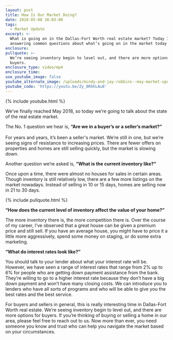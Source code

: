 ```yaml
---
layout: post
title: How Is Our Market Doing?
date: 2018-05-08 16:03:00
tags:
  - Market Update
excerpt: >-
  What is going on in the Dallas-Fort Worth real estate market? Today I’ll be
  answering common questions about what’s going on in the market today
enclosure:
pullquote: >-
  We’re seeing inventory begin to level out, and there are more options for
  buyers.
enclosure_type: video/mp4
enclosure_time:
use_youtube_image: false
youtube_alternate_image: /uploads/mindy-and-jay-robbins--may-market-update-youtube.jpg
youtube_code: 'https://youtu.be/Zy_0RhhLAu8'
---
```


{% include youtube.html %}

We’ve finally reached May 2018, so today we’re going to talk about the state of the real estate market.

The No. 1 question we hear is, **“Are we in a buyer’s or a seller’s market?”**<br><br>For years and years, it’s been a seller's market. We’re still in one, but we’re seeing signs of resistance to increasing prices. There are fewer offers on properties and homes are still selling quickly, but the market is slowing down.

Another question we’re asked is, **“What is the current inventory like?”**

Once upon a time, there were almost no houses for sales in certain areas. Though inventory is still relatively low, there are a few more listings on the market nowadays. Instead of selling in 10 or 15 days, homes are selling now in 21 to 30 days.

{% include pullquote.html %}

**“How does the current level of inventory affect the value of your home?”**

The more inventory there is, the more competition there is. Over the course of my career, I’ve observed that a great house can be given a premium price and still sell. If you have an average house, you might have to price it a little more aggressively, spend some money on staging, or do some extra marketing.

**“What do interest rates look like?”**

You should talk to your lender about what your interest rate will be. However, we have seen a range of interest rates that range from 2% up to 6% for people who are getting down payment assistance from the bank. They’re willing to go to a higher interest rate because they don’t have a big down payment and won’t have many closing costs. We can introduce you to lenders who have all sorts of programs and who will be able to give you the best rates and the best service.

For buyers and sellers in general, this is really interesting time in Dallas-Fort Worth real estate. We’re seeing inventory begin to level out, and there are more options for buyers. If you’re thinking of buying or selling a home in our area, please feel free to reach out to us. Now more than ever, you need someone you know and trust who can help you navigate the market based on your circumstances.
